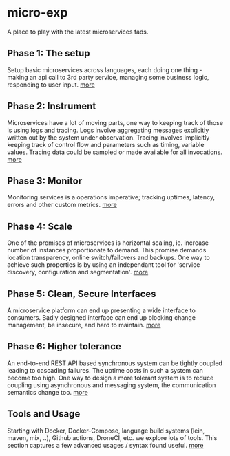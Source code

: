 # micro-exp

A place to play with the latest microservices fads.

## Phase 1: The setup

Setup basic microservices across languages, each doing one thing - making an api call to 3rd party service, managing some business logic, responding to user input. [more](docs/Phase1.md)

## Phase 2: Instrument

Microservices have a lot of moving parts, one way to keeping track of those is using logs and tracing. Logs involve aggregating messages explicitly written out by the system under observation. Tracing involves implicitly keeping track of control flow and parameters such as timing, variable values. Tracing data could be sampled or made available for all invocations. [more](docs/Phase2.md)

## Phase 3: Monitor  

Monitoring services is a operations imperative; tracking uptimes, latency, errors and other custom metrics. [more](docs/Phase3.md)

## Phase 4: Scale

One of the promises of microservices is horizontal scaling, ie. increase number of instances proportionate to demand. This promise demands location transparency, online switch/failovers and backups. One way to achieve such properties is by using an independant tool for 'service discovery, configuration and segmentation'. [more](docs/Phase4.md)

## Phase 5: Clean, Secure Interfaces

A microservice platform can end up presenting a wide interface to consumers. Badly designed interface can end up blocking change management, be insecure, and hard to maintain. [more](docs/Phase5.md)

## Phase 6: Higher tolerance

An end-to-end REST API based synchronous system can be tightly coupled leading to cascading failures. The uptime costs in such a system can become too high. One way to design a more tolerant system is to reduce coupling using asynchronous and messaging system, the communication semantics change too. [more](docs/Phase6.md)

## Tools and Usage

Starting with Docker, Docker-Compose, language build systems (lein, maven, mix, ..), Github actions, DroneCI, etc. we explore lots of tools. This section captures a few advanced usages / syntax found useful. [more](docs/tools-advanced.md)